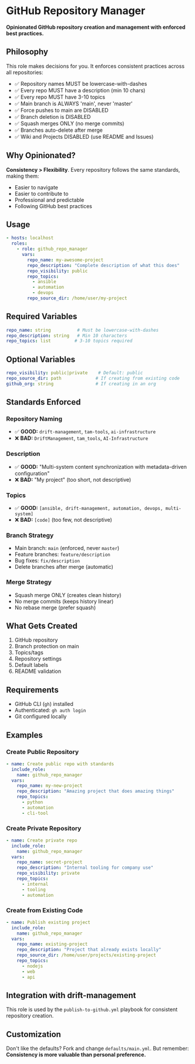 # GitHub Repository Manager

**Opinionated GitHub repository creation and management with enforced best practices.**

## Philosophy

This role makes decisions for you. It enforces consistent practices across all repositories:

- ✅ Repository names MUST be lowercase-with-dashes
- ✅ Every repo MUST have a description (min 10 chars)
- ✅ Every repo MUST have 3-10 topics
- ✅ Main branch is ALWAYS 'main', never 'master'
- ✅ Force pushes to main are DISABLED
- ✅ Branch deletion is DISABLED
- ✅ Squash merges ONLY (no merge commits)
- ✅ Branches auto-delete after merge
- ✅ Wiki and Projects DISABLED (use README and Issues)

## Why Opinionated?

**Consistency > Flexibility**. Every repository follows the same standards, making them:
- Easier to navigate
- Easier to contribute to
- Professional and predictable
- Following GitHub best practices

## Usage

```yaml
- hosts: localhost
  roles:
    - role: github_repo_manager
      vars:
        repo_name: my-awesome-project
        repo_description: "Complete description of what this does"
        repo_visibility: public
        repo_topics:
          - ansible
          - automation
          - devops
        repo_source_dir: /home/user/my-project
```

## Required Variables

```yaml
repo_name: string          # Must be lowercase-with-dashes
repo_description: string   # Min 10 characters
repo_topics: list         # 3-10 topics required
```

## Optional Variables

```yaml
repo_visibility: public|private    # Default: public
repo_source_dir: path             # If creating from existing code
github_org: string                # If creating in an org
```

## Standards Enforced

### Repository Naming
- ✅ **GOOD:** `drift-management`, `tam-tools`, `ai-infrastructure`
- ❌ **BAD:** `DriftManagement`, `tam_tools`, `AI-Infrastructure`

### Description
- ✅ **GOOD:** "Multi-system content synchronization with metadata-driven configuration"
- ❌ **BAD:** "My project" (too short, not descriptive)

### Topics
- ✅ **GOOD:** `[ansible, drift-management, automation, devops, multi-system]`
- ❌ **BAD:** `[code]` (too few, not descriptive)

### Branch Strategy
- Main branch: `main` (enforced, never `master`)
- Feature branches: `feature/description`
- Bug fixes: `fix/description`
- Delete branches after merge (automatic)

### Merge Strategy
- Squash merge ONLY (creates clean history)
- No merge commits (keeps history linear)
- No rebase merge (prefer squash)

## What Gets Created

1. GitHub repository
2. Branch protection on main
3. Topics/tags
4. Repository settings
5. Default labels
6. README validation

## Requirements

- GitHub CLI (`gh`) installed
- Authenticated: `gh auth login`
- Git configured locally

## Examples

### Create Public Repository

```yaml
- name: Create public repo with standards
  include_role:
    name: github_repo_manager
  vars:
    repo_name: my-new-project
    repo_description: "Amazing project that does amazing things"
    repo_topics:
      - python
      - automation
      - cli-tool
```

### Create Private Repository

```yaml
- name: Create private repo
  include_role:
    name: github_repo_manager
  vars:
    repo_name: secret-project
    repo_description: "Internal tooling for company use"
    repo_visibility: private
    repo_topics:
      - internal
      - tooling
      - automation
```

### Create from Existing Code

```yaml
- name: Publish existing project
  include_role:
    name: github_repo_manager
  vars:
    repo_name: existing-project
    repo_description: "Project that already exists locally"
    repo_source_dir: /home/user/projects/existing-project
    repo_topics:
      - nodejs
      - web
      - api
```

## Integration with drift-management

This role is used by the `publish-to-github.yml` playbook for consistent repository creation.

## Customization

Don't like the defaults? Fork and change `defaults/main.yml`. But remember:
**Consistency is more valuable than personal preference.**

